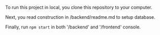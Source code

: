 To run this project in local, you clone this repository to your computer.

Next, you read construction in /backend/readme.md to setup database.

Finally, run `npm start` in both '/backend' and '/frontend' console.
